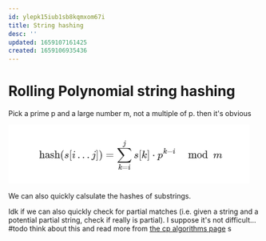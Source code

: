 ```yaml
---
id: ylepk15iub1sb8kqmxom67i
title: String hashing
desc: ''
updated: 1659107161425
created: 1659106935436
---
```



# Rolling Polynomial string hashing
Pick a prime p and a large number m, not a multiple of p.
then it's obvious

![](/assets/images/2022-07-29-17-04-15.png)


We can also quickly calsulate the hashes of substrings.

Idk if we can also quickly check for partial matches (i.e. given a string and a potential partial string, check if really is partial).
I suppose it's not difficult...
#todo think about this and read more from [the cp algorithms page](https://cp-algorithms.com/string/string-hashing.html#search-for-duplicate-strings-in-an-array-of-strings)
s